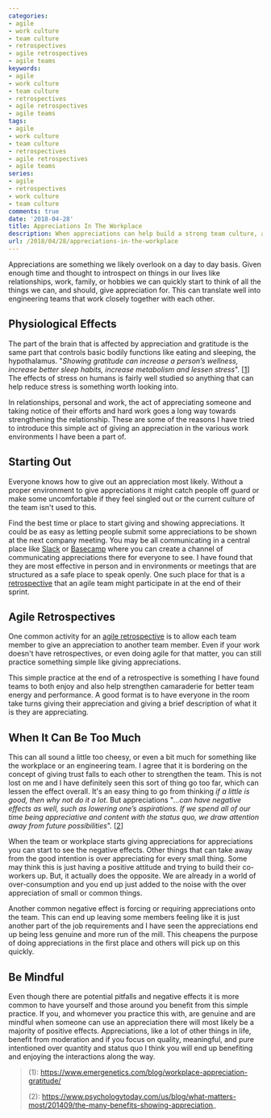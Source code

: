 ```yaml
---
categories:
- agile
- work culture
- team culture
- retrospectives
- agile retrospectives
- agile teams
keywords:
- agile
- work culture
- team culture
- retrospectives
- agile retrospectives
- agile teams
tags:
- agile
- work culture
- team culture
- retrospectives
- agile retrospectives
- agile teams
series:
- agile
- retrospectives
- work culture
- team culture
comments: true
date: '2018-04-28'
title: Appreciations In The Workplace
description: When appreciations can help build a strong team culture, and how to not overdo it.
url: /2018/04/28/appreciations-in-the-workplace
---
```

Appreciations are something we likely overlook on a day to day basis. Given enough
time and thought to introspect on things in our lives like relationships, work,
family, or hobbies we can quickly start to think of all the things we can, and should, give appreciation for. This can translate well into engineering teams that
work closely together with each other.

<!--more-->

## Physiological Effects

The part of the brain that is affected by appreciation and gratitude is the same
part that controls basic bodily functions like eating and sleeping, the
hypothalamus. "_Showing gratitude can increase a person’s wellness, increase better
sleep habits, increase metabolism and lessen stress_". [[1][1]] The effects of
stress on humans is fairly well studied so anything that can help reduce stress
is something worth looking into.

In relationships, personal and work, the act of appreciating someone and taking
notice of their efforts and hard work goes a long way towards strengthening the
relationship. These are some of the reasons I have tried to introduce this simple
act of giving an appreciation in the various work environments I have been a part of.

## Starting Out

Everyone knows how to give out an appreciation most likely. Without a proper
environment to give appreciations it might catch people off guard or make some
uncomfortable if they feel singled out or the current culture of the team isn't
used to this.

Find the best time or place to start giving and showing appreciations. It could
be as easy as letting people submit some appreciations to be shown at the next
company meeting. You may be all communicating in a central place like [Slack][slack]
or [Basecamp][basecamp] where you can create a channel of communicating appreciations
there for everyone to see. I have found that they are most effective in person and
in environments or meetings that are structured as a safe place to speak openly.
One such place for that is a [retrospective][retro] that an agile team might
participate in at the end of their sprint.

## Agile Retrospectives

One common activity for an [agile retrospective][retro] is to allow each team
member to give an appreciation to another team member. Even if your work doesn't
have retrospectives, or even doing agile for that matter, you can still practice
something simple like giving appreciations.

This simple practice at the end of a retrospective is something I have found teams
to both enjoy and also help strengthen camaraderie for better team energy and
performance. A good format is to have everyone in the room take turns giving
their appreciation and giving a brief description of what it is they are appreciating.

## When It Can Be Too Much

This can all sound a little too cheesy, or even a bit much for something like
the workplace or an engineering team. I agree that it is bordering on the concept
of giving trust falls to each other to strengthen the team. This is not lost on
me and I have definitely seen this sort of thing go too far, which can lessen the
effect overall. It's an easy thing to go from thinking _if a little is good, then
why not do it a lot_. But appreciations "_...can have negative effects as well,
such as lowering one’s aspirations. If we spend all of our time being appreciative
and content with the status quo, we draw attention away from future possibilities_". [[2][2]]

When the team or workplace starts giving appreciations for appreciations you can
start to see the negative effects. Other things that can take away from the good
intention is over appreciating for every small thing. Some may think this is just
having a positive attitude and trying to build their co-workers up. But, it actually
does the opposite. We are already in a world of over-consumption and you end up
just added to the noise with the over appreciation of small or common things.

Another common negative effect is forcing or requiring appreciations onto the team.
This can end up leaving some members feeling like it is just another part of the
job requirements and I have seen the appreciations end up being less genuine and
more run of the mill. This cheapens the purpose of doing appreciations in the
first place and others will pick up on this quickly.

## Be Mindful

Even though there are potential pitfalls and negative effects it is more common
to have yourself and those around you benefit from this simple practice. If you,
and whomever you practice this with, are genuine and are mindful when someone can use an
appreciation there will most likely be a majority of positive effects.
Appreciations, like a lot of other things in life, benefit from moderation and
if you focus on quality, meaningful, and pure intentioned over quantity and
status quo I think you will end up benefiting and enjoying the interactions along
the way.

> (1): https://www.emergenetics.com/blog/workplace-appreciation-gratitude/
>
> (2): https://www.psychologytoday.com/us/blog/what-matters-most/201409/the-many-benefits-showing-appreciation_


[basecamp]: https://basecamp.com
[retro]: https://www.agilealliance.org/glossary/heartbeatretro/
[slack]: https://slack.com
[1]: https://www.emergenetics.com/blog/workplace-appreciation-gratitude/
[2]: https://www.psychologytoday.com/us/blog/what-matters-most/201409/the-many-benefits-showing-appreciation
